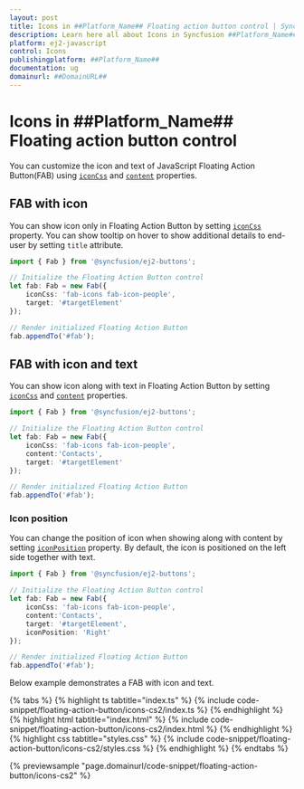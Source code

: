 ```yaml
---
layout: post
title: Icons in ##Platform_Name## Floating action button control | Syncfusion
description: Learn here all about Icons in Syncfusion ##Platform_Name## Floating action button control of Syncfusion Essential JS 2 and more.
platform: ej2-javascript
control: Icons 
publishingplatform: ##Platform_Name##
documentation: ug
domainurl: ##DomainURL##
---
```


# Icons in ##Platform_Name## Floating action button control

You can customize the icon and text of JavaScript Floating Action Button(FAB) using [`iconCss`](../api/floating-action-button/fab/#iconcss) and [`content`](../api/floating-action-button/fab/#content) properties.

## FAB with icon

You can show icon only in Floating Action Button by setting [`iconCss`](../api/floating-action-button/fab/#iconcss) property. You can show tooltip on hover to show additional details to end-user by setting `title` attribute.

```ts
import { Fab } from '@syncfusion/ej2-buttons';

// Initialize the Floating Action Button control
let fab: Fab = new Fab({
    iconCss: 'fab-icons fab-icon-people',
    target: '#targetElement'
});

// Render initialized Floating Action Button
fab.appendTo('#fab');
```

## FAB with icon and text

You can show icon along with text in Floating Action Button by setting [`iconCss`](../api/floating-action-button/fab/#iconcss) and [`content`](../api/floating-action-button/fab/#content) properties.

```ts
import { Fab } from '@syncfusion/ej2-buttons';

// Initialize the Floating Action Button control
let fab: Fab = new Fab({
    iconCss: 'fab-icons fab-icon-people',
    content:'Contacts',
    target: '#targetElement'
});

// Render initialized Floating Action Button
fab.appendTo('#fab');
```

### Icon position

You can change the position of icon when showing along with content by setting [`iconPosition`](../api/floating-action-button/fab/#iconposition) property. By default, the icon is positioned on the left side together with text.

```ts
import { Fab } from '@syncfusion/ej2-buttons';

// Initialize the Floating Action Button control
let fab: Fab = new Fab({
    iconCss: 'fab-icons fab-icon-people',
    content:'Contacts',
    target: '#targetElement',
    iconPosition: 'Right'
});

// Render initialized Floating Action Button
fab.appendTo('#fab');
```

Below example demonstrates a FAB with icon and text.

{% tabs %}
{% highlight ts tabtitle="index.ts" %}
{% include code-snippet/floating-action-button/icons-cs2/index.ts %}
{% endhighlight %}
{% highlight html tabtitle="index.html" %}
{% include code-snippet/floating-action-button/icons-cs2/index.html %}
{% endhighlight %}
{% highlight css tabtitle="styles.css" %}
{% include code-snippet/floating-action-button/icons-cs2/styles.css %}
{% endhighlight %}
{% endtabs %}
          
{% previewsample "page.domainurl/code-snippet/floating-action-button/icons-cs2" %}
